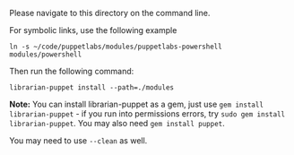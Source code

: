 Please navigate to this directory on the command line.

For symbolic links, use the following example

`ln -s ~/code/puppetlabs/modules/puppetlabs-powershell modules/powershell`

Then run the following command:

`librarian-puppet install --path=./modules`

**Note:** You can install librarian-puppet as a gem, just use `gem install librarian-puppet` - if you run into permissions errors, try `sudo gem install librarian-puppet`. You may also need `gem install puppet`.

You may need to use `--clean` as well.
